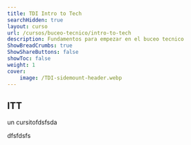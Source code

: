 ```yaml
---
title: TDI Intro to Tech
searchHidden: true
layout: curso
url: /cursos/buceo-tecnico/intro-to-tech
description: Fundamentos para empezar en el buceo tecnico
ShowBreadCrumbs: true
ShowShareButtons: false
showToc: false
weight: 1
cover:
    image: /TDI-sidemount-header.webp
---
```

## ITT
un cursitofdsfsda


dfsfdsfs